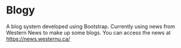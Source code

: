 # Blogy

A blog system developed using Bootstrap. Currently using news from Western News to make up some blogs. 
You can access the news at https://news.westernu.ca/
